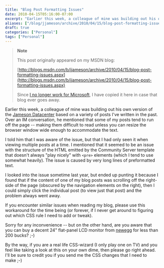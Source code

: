 ```yaml
---
title: "Blog Post Formatting Issues"
date: 2010-04-15T05:16:00-07:00
excerpt: "Earlier this week, a colleague of mine was building out his own version of the Jameson Datacenter based on a variety of posts I've written in the past. Over an IM conversation, he mentioned that some of my posts tend to run off the page -- making them..."
aliases: ["/blog/jjameson/archive/2010/04/15/blog-post-formatting-issues.aspx"]
draft: true
categories: ["Personal"]
tags: ["Personal"]
---
```


> **Note**
>
> This post originally appeared on my MSDN blog:
>
> [http://blogs.msdn.com/b/jjameson/archive/2010/04/15/blog-post-formatting-issues.aspx](http://blogs.msdn.com/b/jjameson/archive/2010/04/15/blog-post-formatting-issues.aspx)
>
> Since [I no longer work for Microsoft](/blog/jjameson/2011/09/02/last-day-with-microsoft), I have copied it here in case that blog ever goes away.

Earlier this week, a colleague of mine was building out his own version of the [Jameson Datacenter](/blog/jjameson/2009/09/13/the-jameson-datacenter) based on a variety of posts I've written in the past. Over an IM conversation, he mentioned that some of my posts tend to run off the page -- making them difficult to read unless you can resize the browser window wide enough to accommodate the text.

I told him that I was aware of the issue, but that I had only seen it when viewing multiple posts at a time. I mentioned that it seemed to be an issue with the structure of the HTML emitted by the Community Server template that doesn't always "play nicely" with `<pre>` elements (which I tend to use somewhat heavily). The issue is caused by very long lines of preformatted text.

I looked into the issue sometime last year, but ended up punting it because I found that if the content of one of my blog posts was scrolling off the right-side of the page (obscured by the navigation elements on the right), then I could simply click the individual post (to view just that post) and the problem always went away.

If you encounter similar issues when reading my blog, please use this workaround for the time being (or forever, if I never get around to figuring out which CSS rule I need to add or tweak).

Sorry for any inconvenience -- but on the other hand, are you aware that you can buy a decent 24" flat-panel LCD monitor from [newegg](http://www.newegg.com/) for less than 200 bucks? ;-)

By the way, if you are a real life CSS-wizard (I only play one on TV) and you feel like taking a look at this on your own dime, then please go right ahead. I'll be sure to credit you if you send me the CSS changes that I need to make ;-)

